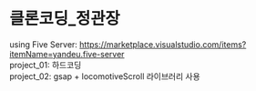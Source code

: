 # 클론코딩_정관장

using Five Server: https://marketplace.visualstudio.com/items?itemName=yandeu.five-server  
project_01: 하드코딩  
project_02: gsap +  locomotiveScroll 라이브러리 사용  